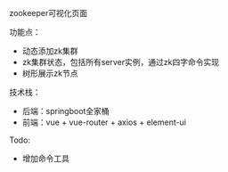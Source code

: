 zookeeper可视化页面



功能点：

- 动态添加zk集群
- zk集群状态，包括所有server实例，通过zk四字命令实现
- 树形展示zk节点



技术栈：

- 后端：springboot全家桶
- 前端：vue + vue-router + axios + element-ui



Todo:

- 增加命令工具